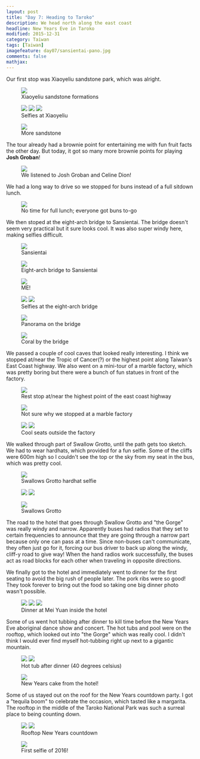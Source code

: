 ```yaml
---
layout: post
title: "Day 7: Heading to Taroko"
description: We head north along the east coast
headline: New Years Eve in Taroko
modified: 2015-12-31	
category: Taiwan
tags: [Taiwan]
imagefeature: day07/sansientai-pano.jpg
comments: false
mathjax:
---
```


Our first stop was Xiaoyeliu sandstone park, which was alright.

<figure>
<a href='{{ site.url }}/images/day07/xiaoyeliou-pano.jpg'><img src='{{ site.url }}/images/day07/xiaoyeliou-pano.jpg'></a>
    <figcaption>Xiaoyeliu sandstone formations</figcaption>
</figure>

<figure class="third">
<a href='{{ site.url }}/images/day07/xiaoyeliou-selfie1.jpg'><img src='{{ site.url }}/images/day07/xiaoyeliou-selfie1.jpg'></a>
<a href='{{ site.url }}/images/day07/xiaoyeliou-selfie2.jpg'><img src='{{ site.url }}/images/day07/xiaoyeliou-selfie2.jpg'></a>
<a href='{{ site.url }}/images/day07/xiaoyeliou-selfie3.jpg'><img src='{{ site.url }}/images/day07/xiaoyeliou-selfie3.jpg'></a>
    <figcaption>Selfies at Xiaoyeliu</figcaption>
</figure>

<figure>
<a href='{{ site.url }}/images/day07/sandstone.jpg'><img src='{{ site.url }}/images/day07/sandstone.jpg'></a>
    <figcaption>More sandstone</figcaption>
</figure>

The tour already had a brownie point for entertaining me with fun fruit facts the other day. But
today, it got so many more brownie points for playing **Josh Groban**!

<figure>
<a href='{{ site.url }}/images/day07/jgrobs.jpg'><img src='{{ site.url }}/images/day07/jgrobs.jpg'></a>
    <figcaption>We listened to Josh Groban and Celine Dion!</figcaption>
</figure>

We had a long way to drive so we stopped for buns instead of a full sitdown lunch.

<figure>
<a href='{{ site.url }}/images/day07/buns.jpg'><img src='{{ site.url }}/images/day07/buns.jpg'></a>
    <figcaption>No time for full lunch; everyone got buns to-go</figcaption>
</figure>

We then stoped at the eight-arch bridge to Sansientai. The bridge doesn't seem very practical but
it sure looks cool. It was also super windy here, making selfies difficult.

<figure>
<a href='{{ site.url }}/images/day07/sansientai-pano.jpg'><img src='{{ site.url }}/images/day07/sansientai-pano.jpg'></a>
    <figcaption>Sansientai</figcaption>
</figure>

<figure>
<a href='{{ site.url }}/images/day07/sansientai-bridge.jpg'><img src='{{ site.url }}/images/day07/sansientai-bridge.jpg'></a>
    <figcaption>Eight-arch bridge to Sansientai</figcaption>
</figure>

<figure>
<a href='{{ site.url }}/images/day07/sansientai-me.jpg'><img src='{{ site.url }}/images/day07/sansientai-me.jpg'></a>
    <figcaption>ME!</figcaption>
</figure>

<figure class="half">
<a href='{{ site.url }}/images/day07/sansientai-selfie1.jpg'><img src='{{ site.url }}/images/day07/sansientai-selfie1.jpg'></a>
<a href='{{ site.url }}/images/day07/sansientai-selfie2.jpg'><img src='{{ site.url }}/images/day07/sansientai-selfie2.jpg'></a>
    <figcaption>Selfies at the eight-arch bridge</figcaption>
</figure>

<figure>
<a href='{{ site.url }}/images/day07/sansientai-bridge-pano.jpg'><img src='{{ site.url }}/images/day07/sansientai-bridge-pano.jpg'></a>
    <figcaption>Panorama on the bridge</figcaption>
</figure>

<figure>
<a href='{{ site.url }}/images/day07/sansientai-coral.jpg'><img src='{{ site.url }}/images/day07/sansientai-coral.jpg'></a>
    <figcaption>Coral by the bridge</figcaption>
</figure>

We passed a couple of cool caves that looked really interesting. I think we stopped at/near the
Tropic of Cancer(?) or the highest point along Taiwan's East Coast highway. We also went on
a mini-tour of a marble factory, which was pretty boring but there were a bunch of fun statues in
front of the factory.

<figure>
<a href='{{ site.url }}/images/day07/rest-stop.jpg'><img src='{{ site.url }}/images/day07/rest-stop.jpg'></a>
<figcaption>Rest stop at/near the highest point of the east coast highway</figcaption>
</figure>

<figure>
<a href='{{ site.url }}/images/day07/marble-factory.jpg'><img src='{{ site.url }}/images/day07/marble-factory.jpg'></a>
    <figcaption>Not sure why we stopped at a marble factory</figcaption>
</figure>

<figure class="half">
<a href='{{ site.url }}/images/day07/marble1.jpg'><img src='{{ site.url }}/images/day07/marble1.jpg'></a>
<a href='{{ site.url }}/images/day07/marble2.jpg'><img src='{{ site.url }}/images/day07/marble2.jpg'></a>
    <figcaption>Cool seats outside the factory</figcaption>
</figure>

We walked through part of Swallow Grotto, until the path gets too sketch. We had to wear hardhats,
which provided for a fun selfie. Some of the cliffs were 600m high so I couldn't see the top or the
sky from my seat in the bus, which was pretty cool. 

<figure>
<a href='{{ site.url }}/images/day07/swallows-grotto-selfie.jpg'><img src='{{ site.url }}/images/day07/swallows-grotto-selfie.jpg'></a>
    <figcaption>Swallows Grotto hardhat selfie</figcaption>
</figure>

<figure class="half">
<a href='{{ site.url }}/images/day07/swallows-grotto-vert1.jpg'><img src='{{ site.url }}/images/day07/swallows-grotto-vert1.jpg'></a>
<a href='{{ site.url }}/images/day07/swallows-grotto-vert2.jpg'><img src='{{ site.url }}/images/day07/swallows-grotto-vert2.jpg'></a>
</figure>

<figure>
<a href='{{ site.url }}/images/day07/swallows-grotto.jpg'><img src='{{ site.url }}/images/day07/swallows-grotto.jpg'></a>
    <figcaption>Swallows Grotto</figcaption>
</figure>

The road to the hotel that goes through Swallow Grotto and "the Gorge" was really windy and narrow.
Apparently buses had radios that they set to certain frequencies to announce that they are going
through a narrow part because only one can pass at a time. Since non-buses can't communicate, they
often just go for it, forcing our bus driver to back up along the windy, cliff-y road to give way!
When the hand radios work successfully, the buses act as road blocks for each other when traveling
in opposite directions.

We finally got to the hotel and immediately went to dinner for the first seating to avoid the big rush 
of people later. The pork ribs were so good! They took forever to bring out the food so taking one
big dinner photo wasn't possible.

<figure class="third">
<a href='{{ site.url }}/images/day07/mei-yuan1.jpg'><img src='{{ site.url }}/images/day07/mei-yuan1.jpg'></a>
<a href='{{ site.url }}/images/day07/mei-yuan2.jpg'><img src='{{ site.url }}/images/day07/mei-yuan2.jpg'></a>
<a href='{{ site.url }}/images/day07/mei-yuan3.jpg'><img src='{{ site.url }}/images/day07/mei-yuan3.jpg'></a>
    <figcaption>Dinner at Mei Yuan inside the hotel</figcaption>
</figure>

Some of us went hot tubbing after dinner to kill time before the New Years Eve aboriginal dance
show and concert. The hot tubs and pool were on the rooftop, which looked out into "the Gorge"
which was really cool. I didn't think I would ever find myself hot-tubbing right up next to
a gigantic mountain.

<figure class="half">
<a href='{{ site.url }}/images/day07/hot-tub1.jpg'><img src='{{ site.url }}/images/day07/hot-tub1.jpg'></a>
<a href='{{ site.url }}/images/day07/hot-tub2.jpg'><img src='{{ site.url }}/images/day07/hot-tub2.jpg'></a>
    <figcaption>Hot tub after dinner (40 degrees celsius)</figcaption>
</figure>

<figure>
<a href='{{ site.url }}/images/day07/new-years-cake.jpg'><img src='{{ site.url }}/images/day07/new-years-cake.jpg'></a>
    <figcaption>New Years cake from the hotel!</figcaption>
</figure>

Some of us stayed out on the roof for the New Years countdown party. I got a "tequila boom" to
celebrate the occasion, which tasted like a margarita. The rooftop in the middle of the Taroko
National Park was such a surreal place to being counting down.

<figure class="half">
<a href='{{ site.url }}/images/day07/new-year1.jpg'><img src='{{ site.url }}/images/day07/new-year1.jpg'></a>
<a href='{{ site.url }}/images/day07/new-year2.jpg'><img src='{{ site.url }}/images/day07/new-year2.jpg'></a>
    <figcaption>Rooftop New Years countdown</figcaption>
</figure>

<figure>
<a href='{{ site.url }}/images/day07/new-years-selfie.jpg'><img src='{{ site.url }}/images/day07/new-years-selfie.jpg'></a>
    <figcaption>First selfie of 2016!</figcaption>
</figure>


